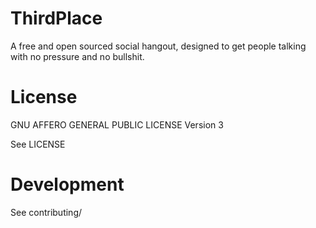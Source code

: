 # ThirdPlace
A free and open sourced social hangout, designed to get people talking with no pressure and no bullshit.

# License
GNU AFFERO GENERAL PUBLIC LICENSE Version 3

See LICENSE

# Development
 See contributing/
 